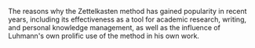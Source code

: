 The reasons why the Zettelkasten method has gained popularity in recent years, including its effectiveness as a tool for academic research, writing, and personal knowledge management, as well as the influence of Luhmann's own prolific use of the method in his own work.